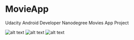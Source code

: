 # MovieApp
Udacity Android Developer Nanodegree
Movies App Project


![alt text](https://user-images.githubusercontent.com/28056781/38995967-cde1298e-43f2-11e8-9694-4cfe671fa1fe.png)
![alt text](https://user-images.githubusercontent.com/28056781/38995954-c4a141ec-43f2-11e8-8bf7-9c2a62cf3683.png)
![alt text](https://user-images.githubusercontent.com/28056781/38995879-9a4ec0ae-43f2-11e8-8c18-8cd801654307.png)
